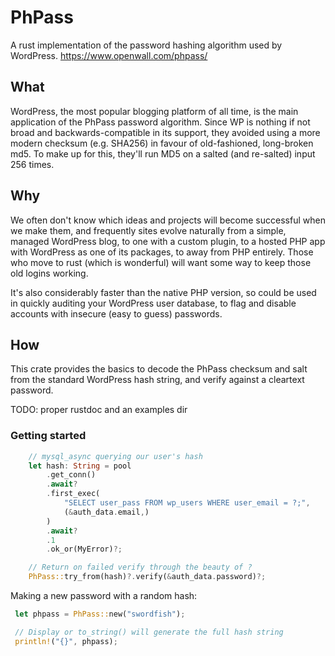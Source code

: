 # PhPass
A rust implementation of the password hashing algorithm used by WordPress. https://www.openwall.com/phpass/

## What
WordPress, the most popular blogging platform of all time, is the main application of the PhPass password algorithm. Since WP is nothing if not broad and backwards-compatible in its support, they avoided using a more modern checksum (e.g. SHA256) in favour of old-fashioned, long-broken md5. To make up for this, they'll run MD5 on a salted (and re-salted) input 256 times.

## Why
We often don't know which ideas and projects will become successful when we make them, and frequently sites evolve naturally from a simple, managed WordPress blog, to one with a custom plugin, to a hosted PHP app with WordPress as one of its packages, to away from PHP entirely. Those who move to rust (which is wonderful) will want some way to keep those old logins working.

It's also considerably faster than the native PHP version, so could be used in quickly auditing your WordPress user database, to flag and disable accounts with insecure (easy to guess) passwords.

## How
This crate provides the basics to decode the PhPass checksum and salt from the standard WordPress hash string, and verify against a cleartext password.

TODO: proper rustdoc and an examples dir

### Getting started

```rs
    // mysql_async querying our user's hash
    let hash: String = pool
        .get_conn()
        .await?
        .first_exec(
            "SELECT user_pass FROM wp_users WHERE user_email = ?;",
            (&auth_data.email,)
        )
        .await?
        .1
        .ok_or(MyError)?;

    // Return on failed verify through the beauty of ?
    PhPass::try_from(hash)?.verify(&auth_data.password)?;
```

Making a new password with a random hash:
```rs
 let phpass = PhPass::new("swordfish");

 // Display or to_string() will generate the full hash string
 println!("{}", phpass);
```
